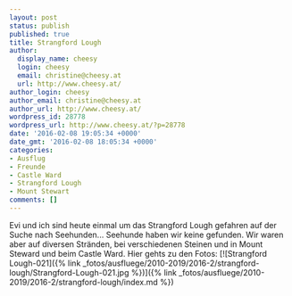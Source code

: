 ```yaml
---
layout: post
status: publish
published: true
title: Strangford Lough
author:
  display_name: cheesy
  login: cheesy
  email: christine@cheesy.at
  url: http://www.cheesy.at/
author_login: cheesy
author_email: christine@cheesy.at
author_url: http://www.cheesy.at/
wordpress_id: 28778
wordpress_url: http://www.cheesy.at/?p=28778
date: '2016-02-08 19:05:34 +0000'
date_gmt: '2016-02-08 18:05:34 +0000'
categories:
- Ausflug
- Freunde
- Castle Ward
- Strangford Lough
- Mount Stewart
comments: []
---
```

Evi und ich sind heute einmal um das Strangford Lough gefahren auf der Suche nach Seehunden... Seehunde haben wir keine gefunden. Wir waren aber auf diversen Stränden, bei verschiedenen Steinen und in Mount Steward und beim Castle Ward.
Hier gehts zu den Fotos:
[![Strangford Lough-021]({% link _fotos/ausfluege/2010-2019/2016-2/strangford-lough/Strangford-Lough-021.jpg %})]({% link _fotos/ausfluege/2010-2019/2016-2/strangford-lough/index.md %})
